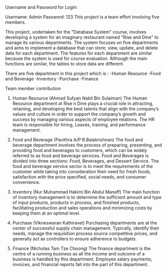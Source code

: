 Username and Password for Login:

Username: Admin
Password: 123
This project is a team effort involving five members.

This project, undertaken for the "Database System" course, involves developing a system for an imaginary restaurant named "Rise and Dine" to manage its various departments. The system focuses on five departments and aims to implement a database that can store, view, update, and delete data for each department. The features for each department are similar because the system is used for course evaluation. Although the main functions are similar, the tables to store data are different.

There are five department in this project which is : -Human Resource -Food and Beverage -Inventory -Purchase -Finance

Team member contribution

1. Human Resource (Ahmad Sufyan Nabil Bin Sulaiman)
The Human Resource department at Rise n Dine plays a crucial role in attracting, retaining, and developing the best talents that align with the company’s values and culture in order to support the company’s growth and success by managing various aspects of employee relations. The HR team is responsible for hiring, Leaves, training, and performance management.

3. Food and Beverage (Pavithra A/P R.Balakrishnan)
The food and beverage department involves the process of preparing, presenting, and providing food and beverages to customers, which can be widely referred to as food and beverage services. Food and Beverages is divided into three sections: Food, Beverages, and Dessert Service. The food and beverage service sector is to meet the requirements of the customer while taking into consideration their need for fresh foods, satisfaction with the price specified, social needs, and consumer convenience.

4. Inventory (Nur Muhammad Hakimi Bin Abdul Manaff)
The main function of inventory management is to determine the sufficient amount and type of input products, products in process, and finished products, facilitating production and sales operations and minimizing costs by keeping them at an optimal level.

5. Purchase (Vikneswaran Kathiravel)
Purchasing departments are at the center of successful supply chain management. Typically, identify their needs, manage the requisition process source competitive prices, and generally act as controllers to ensure adherence to budgets.

6. Finance (Nicholas Tam Tze Choong)
The finance department is the centre of a running business as all the income and outcome of a business is handled by this department. Employee salary payments, invoices, and financial reports fall into the part of this department.
